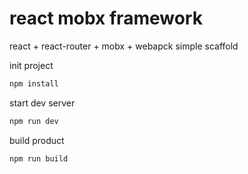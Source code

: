 # react mobx framework

react + react-router + mobx + webapck simple scaffold

init project

```bash
npm install 
```

start dev server

```bash
npm run dev 
```

build product 

```bash
npm run build
```

